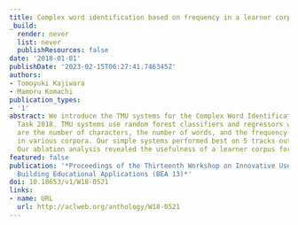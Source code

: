 ```yaml
---
title: Complex word identification based on frequency in a learner corpus
_build:
  render: never
  list: never
  publishResources: false
date: '2018-01-01'
publishDate: '2023-02-15T06:27:41.746345Z'
authors:
- Tomoyuki Kajiwara
- Mamoru Komachi
publication_types:
- '1'
abstract: We introduce the TMU systems for the Complex Word Identification (CWI) Shared
  Task 2018. TMU systems use random forest classifiers and regressors whose features
  are the number of characters, the number of words, and the frequency of target words
  in various corpora. Our simple systems performed best on 5 tracks out of 12 tracks.
  Our ablation analysis revealed the usefulness of a learner corpus for CWI task.
featured: false
publication: '*Proceedings of the Thirteenth Workshop on Innovative Use of NLP for
  Building Educational Applications (BEA 13)*'
doi: 10.18653/v1/W18-0521
links:
- name: URL
  url: http://aclweb.org/anthology/W18-0521
---
```


